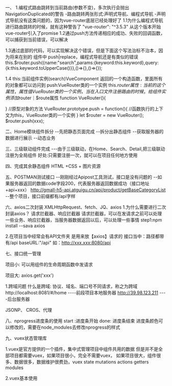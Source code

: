 一、
1.编程式路由跳转到当前路由(参数不变)，多次执行会抛出NavigationDuplicated的警告
-路由跳转两张形式:声明式导航、编程式导航
-声明式导航没有这类问题的，因为vue-router底层已经处理好了
1.1为什么编程式导航进行路由跳转的时候，就有这种警告了
  "vue-router": "^3.5.3" 从这个版本开始vue-router引入了promise
1.2通过push方法传递相应的成功、失败的回调函数，可以捕获到当前错误，可以解决

1.3通过底部的代码，可以实现解决这个错误，但是下面这个写法治标不治本，因为将来在别的
组件中 push|replace，编程式导航还是有类似的错误
this.$router.push({name:"search",params:{keyword:this.keyword},query:{k:this.keyword.toUpperCase()}},()=>{},()=>{});

1.4
this:当前组件实例(search)VueComponent 返回的一个构造函数，里面所有的对象都可以访问到 push:VueRouter类的一个实例
this.$router属性:当前的这个属性，属性值VueRouter类的一个实例，当在入口文件注册路由的时候，给组件实例添加$router｜$route属性
function VueRouter(){

}
//原型对象的方法
VueRouter.prototype.push = function(){
//函数执行的上下文为this，VueRouter类的一个实例
}
let $router = new VueRouter();
$router.push(xxx);

二、Home模块组件拆分
--先把静态页面完成
--拆分出静态组件
--获取服务器的数据进行展示
--动态业务

三、三级联动组件完成
---由于三级联动，在Home、Search、Detail,把三级联动注册为全局组件
好处:只需要注册一次，就可以在项目任何地方使用

四、完成其余静态组件
HTML +CSS + 图片资源

五、POSTMAN测试接口
--刚刚经过Apipost工具测试，接口是没有问题的
--如果服务器返回的数据code字段200，代表服务器返回数据成功（接口地址+api+xxx）
http://gmall-h5-api.atguigu.cn/api/product/getBaseCategoryList
--整个项目，接口前缀都有/api字样

六、axios二次封装
XMLHttpRequest、fetch、JQ、axios
1.为什么需要进行二次封装axios？
请求拦截器、响应拦截器 请求拦截器，可以在发请求之前可以处理一些业务、响应拦截器，当服务器数据返回以后，可以处理一些事情
step1:npm install --sava axios

2.在项目当中经常会有API文件夹 是用来放【axios】请求的
接口当中：路径都带有/api
baseURL:"/api"  如：http://xxx.xxx:8080/api

七、接口统一管理

项目小: 可以用组件的生命周期函数中发请求

项目大: axios.get('xxx')

1.跨域问题
什么是跨域: 协议、域名、端口号不同请求，称之为跨域
http://localhost:8081/#/home ----前段项目本地服务器
http://39.98.123.211         ----后台服务器

JSONP、 CROS、代理

八、nprogress进度条的使用
start :进度条开始
done: 进度条结束
进度条颜色可以修改的，需要在node_modules去修改nprogress的样式

九、vuex状态管理库

1.vuex是官方提供的一个插件，集中式管理项目中组件共用的数据
但是并不是全部项目都需要vuex，如果项目很小，完全不需要vuex，
如果项目很大，组件很多、数据很多，数据维护很费劲，vuex
state
mutations
actions
getters
modules

2.vuex基本使用
